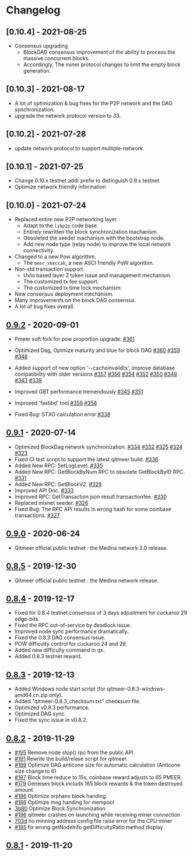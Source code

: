 # Changelog
## [0.10.4] - 2021-08-25
- Consensus upgrading
  - BlockDAG consensus improvement of the ability to process the massive concurrent blocks.
  - Accordingly, The miner protocol changes to limit the empty block generation.

## [0.10.3] - 2021-08-17
- A lot of optimization & bug fixes for the P2P network and the DAG synchronization.
- upgrade the network protocol version to 33. 


## [0.10.2] - 2021-07-28
- update network protocol to support multiple-network.

## [0.10.1] - 2021-07-25
- Change 0.10.x testnet addr prefix to distinguish 0.9.x testnet
- Optimize network friendly information

## [0.10.0] - 2021-07-24

- Replaced entire new P2P networking layer.
  - Adapt to the `libp2p` code base.
  - Entirely rewritten the block synchronization machanism.
  - Obsoleted the seeder machanism with the bootstrap node.
  - Add new node type (relay node) to improve the local network connectivity.
- Changed to a new Pow algorithm.
  - The `meer_xkeccak`, a new ASCI friendly PoW algorithm.
- Non-std transaction support.
  - Uxto based layer 2 token issue and management mechanism.
  - The customized tx fee support.
  - The customized tx time lock mechanism.
- New consensus deployment mechanism.
- Many improvements on the block DAG consensus.
- A lot of bug fixes overall.

## [0.9.2] - 2020-09-01

- Pmeer soft fork for pow proportion upgrade.
  [#361](https://github.com/Qitmeer/qitmeer/pull/361)

- Optimized Dag, Optmize maturity and blue for block DAG
  [#360](https://github.com/Qitmeer/qitmeer/pull/360)
  [#359](https://github.com/Qitmeer/qitmeer/pull/359)
  [#348](https://github.com/Qitmeer/qitmeer/pull/348)

- Added support of new option '--cacheinvalidtx', improve database compatibility with older versions
  [#357](https://github.com/Qitmeer/qitmeer/pull/357)
  [#356](https://github.com/Qitmeer/qitmeer/pull/356)
  [#354](https://github.com/Qitmeer/qitmeer/pull/354)
  [#352](https://github.com/Qitmeer/qitmeer/pull/352)
  [#350](https://github.com/Qitmeer/qitmeer/pull/350)
  [#349](https://github.com/Qitmeer/qitmeer/pull/349)
  [#343](https://github.com/Qitmeer/qitmeer/pull/343)
  [#339](https://github.com/Qitmeer/qitmeer/pull/339)

- Improved GBT performance tremendously
  [#345](https://github.com/Qitmeer/qitmeer/pull/345)
  [#351](https://github.com/Qitmeer/qitmeer/pull/351)

- Improved 'fastibd' tool
  [#359](https://github.com/Qitmeer/qitmeer/pull/359)
  [#358](https://github.com/Qitmeer/qitmeer/pull/350)

- Fixed Bug: STXO calculation error
  [#338](https://github.com/Qitmeer/qitmeer/pull/338)

## [0.9.1] - 2020-07-14

- Optimized BlockDag network synchronization.
  [#334](https://github.com/Qitmeer/qitmeer/pull/334)
  [#332](https://github.com/Qitmeer/qitmeer/pull/332)
  [#325](https://github.com/Qitmeer/qitmeer/pull/325)
  [#324](https://github.com/Qitmeer/qitmeer/pull/324)
  [#323](https://github.com/Qitmeer/qitmeer/pull/323)
- Fixed CI test script to support the latest qitmeer build.
  [#336](https://github.com/Qitmeer/qitmeer/pull/336)
- Added New RPC: SetLogLevel.
  [#335](https://github.com/Qitmeer/qitmeer/pull/335)
- Added New RPC: GetBlockByNum RPC to obsolete GetBlockByID RPC.
  [#331](https://github.com/Qitmeer/qitmeer/pull/331)
- Added New RPC: GetBlockV2.
  [#329](https://github.com/Qitmeer/qitmeer/pull/329)
- Improved API Doc.
  [#333](https://github.com/Qitmeer/qitmeer/pull/333)
- Improved RPC: GetTransaction json result transactionfee.
  [#330](https://github.com/Qitmeer/qitmeer/pull/330)
- Replaced mixnet seeder.
  [#326](https://github.com/Qitmeer/qitmeer/pull/326)
- Fixed Bug: The RPC API results in wrong hash for some coinbase transactions.
  [#327](https://github.com/Qitmeer/qitmeer/pull/327)

## [0.9.0] - 2020-06-24

- Qitmeer official public testnet : the Medina network 2.0 release.

## [0.8.5] - 2019-12-30

- Qitmeer official public testnet : the Medina network release.

## [0.8.4] - 2019-12-17

- Fixed for 0.8.4 testnet consensus of 3 days adjustment for cuckaroo 29 edge-bits.
- Fixed the RPC out-of-service by deadlock issue.
- Improved node sync performance dramatically.
- Fixed the 0.8.3 DAG consensus issue.
- POW difficulty control for cuckaroo 24 and 29.
- Added new difficulty command in qx.
- Added 0.8.3 testnet reward.

## [0.8.3] - 2019-12-13

- Added Windows node start script (for qitmeer-0.8.3-windows-amd64.cn.zip only).
- Added "qitmeer-0.8.3_checksum.txt" checksum file.
- Optimized v0.8.3 performance.
- Optimized DAG sync.
- Fixed the sync issue in v0.8.2.

## [0.8.2] - 2019-11-29

  - [#195] Remove node stop() rpc from the public API
  - [#191] Rewrite the build/relase script for qitmeer.
  - [#189] Optimize DAG anticone size for automatic calculation (Anticone size change to 6)
  - [#187] Block time reduce to 15s,  coinbase reward adjusts to 65 PMEER.
  - [#179] Geneises block includs 165 block rewards & the token destroyed amount.
  - [#186] Optimize orphans block handing
  - [#186] Optimize meg handing for mempool
  - [3b80] Optimize Block Synchronization
  - [#196] qitmeer crashes on launching while receiving miner connection
  - [703d] no minning address config file raise error for the CPU miner
  - [#185] fix wrong getNodeInfo getDifficultyRatio method display

[703d]:https://github.com/Qitmeer/qitmeer/commit/703d4f5bed11379c737acff2a1d1431fb2d5a989
[3b80]:https://github.com/Qitmeer/qitmeer/commit/3b804be0026f4ee9bffdd47f445c2afee49772ec
[#185]:https://github.com/Qitmeer/qitmeer/pull/185
[#186]:https://github.com/Qitmeer/qitmeer/pull/186
[#187]:https://github.com/Qitmeer/qitmeer/pull/187
[#189]:https://github.com/Qitmeer/qitmeer/pull/189
[#179]:https://github.com/Qitmeer/qitmeer/pull/179
[#180]:https://github.com/Qitmeer/qitmeer/pull/180
[#191]:https://github.com/Qitmeer/qitmeer/pull/191
[#195]:https://github.com/Qitmeer/qitmeer/pull/195
[#196]:https://github.com/Qitmeer/qitmeer/pull/196


## [0.8.1] - 2019-11-20


[0.9.2]: https://github.com/Qitmeer/qitmeer/releases/tag/v0.9.2-release
[0.9.1]: https://github.com/Qitmeer/qitmeer/releases/tag/v0.9.1-release
[0.9.0]: https://github.com/Qitmeer/qitmeer/releases/tag/v0.9.0-release
[0.8.5]: https://github.com/Qitmeer/qitmeer/releases/tag/v0.8.5
[0.8.4]: https://github.com/Qitmeer/qitmeer/releases/tag/v0.8.4.1
[0.8.3]: https://github.com/Qitmeer/qitmeer/releases/tag/v0.8.3.1
[0.8.2]: https://github.com/Qitmeer/qitmeer/releases/tag/v0.8.2
[0.8.1]: https://github.com/Qitmeer/qitmeer/releases/tag/v0.8.1
